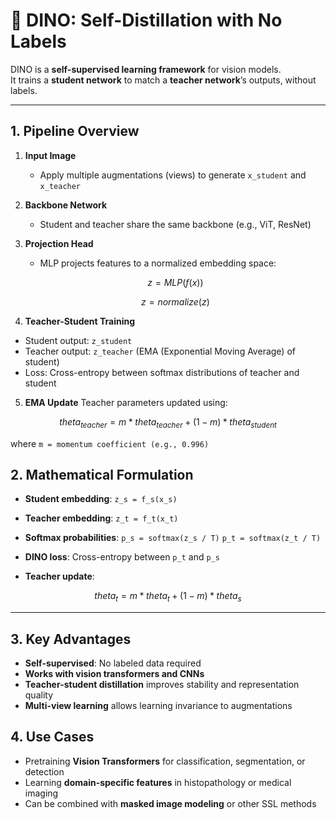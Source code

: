 # 🔹 DINO: Self-Distillation with No Labels

DINO is a **self-supervised learning framework** for vision models.  
It trains a **student network** to match a **teacher network**’s outputs, without labels.

---

## 1. Pipeline Overview

1. **Input Image**
   - Apply multiple augmentations (views) to generate `x_student` and `x_teacher`

2. **Backbone Network**
   - Student and teacher share the same backbone (e.g., ViT, ResNet)

3. **Projection Head**
   - MLP projects features to a normalized embedding space:
   ```math
   z = MLP(f(x))
   ```
   ``` math
   z = normalize(z)

4. **Teacher-Student Training**
  - Student output: `z_student`
  - Teacher output: `z_teacher` (EMA (Exponential Moving Average) of student)
  - Loss: Cross-entropy between softmax distributions of teacher and student

5. **EMA Update**
Teacher parameters updated using:
``` math
theta_{teacher} = m * theta_{teacher} + (1-m) * theta_{student}
```
where `m = momentum coefficient (e.g., 0.996)`

## 2. Mathematical Formulation

- **Student embedding**: `z_s = f_s(x_s)`  
- **Teacher embedding**: `z_t = f_t(x_t)`  
- **Softmax probabilities**: `p_s = softmax(z_s / T)`
`p_t = softmax(z_t / T)`


- **DINO loss**: Cross-entropy between `p_t` and `p_s`  
- **Teacher update**:
``` math
theta_t = m * theta_t + (1 - m) * theta_s
```


---

## 3. Key Advantages

- **Self-supervised**: No labeled data required  
- **Works with vision transformers and CNNs**  
- **Teacher-student distillation** improves stability and representation quality  
- **Multi-view learning** allows learning invariance to augmentations

## 4. Use Cases

- Pretraining **Vision Transformers** for classification, segmentation, or detection  
- Learning **domain-specific features** in histopathology or medical imaging  
- Can be combined with **masked image modeling** or other SSL methods





